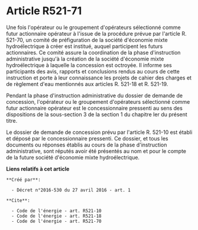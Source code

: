 # Article R521-71

Une fois l'opérateur ou le groupement d'opérateurs sélectionné comme futur actionnaire opérateur à l'issue de la procédure
prévue par l'article R. 521-70, un comité de préfiguration de la société d'économie mixte hydroélectrique à créer est
institué, auquel participent les futurs actionnaires. Ce comité assure la coordination de la phase d'instruction
administrative jusqu'à la création de la société d'économie mixte hydroélectrique à laquelle la concession est octroyée. Il
informe ses participants des avis, rapports et conclusions rendus au cours de cette instruction et porte à leur connaissance
les projets de cahier des charges et de règlement d'eau mentionnés aux articles R. 521-18 et R. 521-19. 

Pendant la phase d'instruction administrative du dossier de demande de concession, l'opérateur ou le groupement d'opérateurs
sélectionné comme futur actionnaire opérateur est le concessionnaire pressenti au sens des dispositions de la sous-section 3
de la section 1 du chapitre Ier du présent titre. 

Le dossier de demande de concession prévu par l'article R. 521-10 est établi et déposé par le concessionnaire pressenti. Ce
dossier, et tous les documents ou réponses établis au cours de la phase d'instruction administrative, sont réputés avoir été
présentés au nom et pour le compte de la future société d'économie mixte hydroélectrique.

**Liens relatifs à cet article**

	**Créé par**:

	  - Décret n°2016-530 du 27 avril 2016 - art. 1

	**Cite**:

	  - Code de l'énergie - art. R521-10
	  - Code de l'énergie - art. R521-18
	  - Code de l'énergie - art. R521-70
